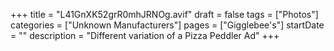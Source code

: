 +++
title = "L41GnXK52grR0mhJRNOg.avif"
draft = false
tags = ["Photos"]
categories = ["Unknown Manufacturers"]
pages = ["Gigglebee's"]
startDate = ""
description = "Different variation of a Pizza Peddler Ad"
+++
